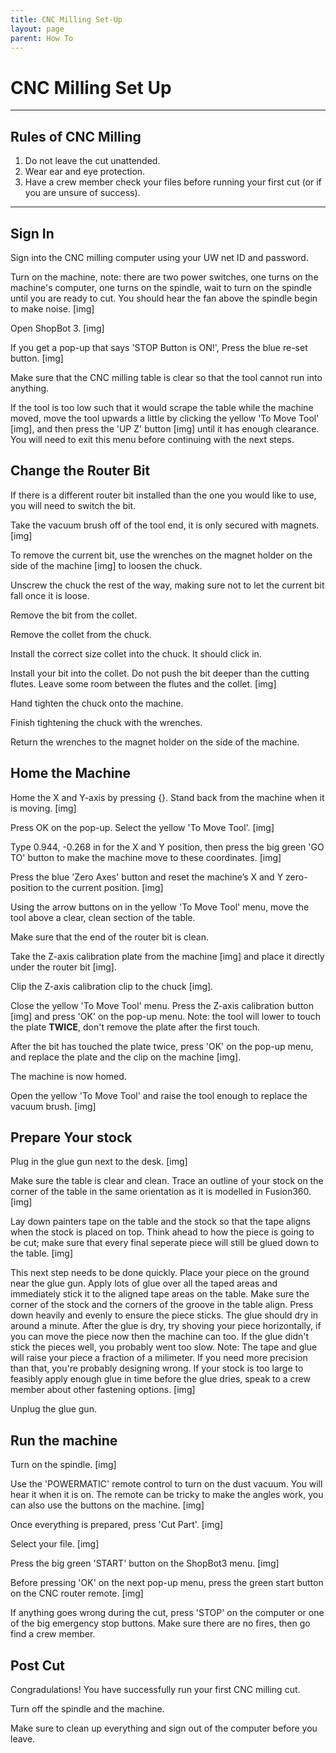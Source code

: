 ```yaml
---
title: CNC Milling Set-Up
layout: page
parent: How To
---
```


# CNC Milling Set Up

---

## Rules of CNC Milling

1. Do not leave the cut unattended. 
2. Wear ear and eye protection.
3. Have a crew member check your files before running your first cut (or if you are unsure of success).

---

## Sign In

Sign into the CNC milling computer using your UW net ID and password.

Turn on the machine, note: there are two power switches, one turns on the machine's computer, one turns on the spindle, wait to turn on the spindle until you are ready to cut. You should hear the fan above the spindle begin to make noise. [img]

Open ShopBot 3. [img]

If you get a pop-up that says 'STOP Button is ON!', Press the blue re-set button. [img]

Make sure that the CNC milling table is clear so that the tool cannot run into anything.

If the tool is too low such that it would scrape the table while the machine moved, move the tool upwards a little by clicking the yellow 'To Move Tool' [img], and then press the 'UP Z' button [img] until it has enough clearance. You will need to exit this menu before continuing with the next steps.

## Change the Router Bit

If there is a different router bit installed than the one you would like to use, you will need to switch the bit.

Take the vacuum brush off of the tool end, it is only secured with magnets. [img]

To remove the current bit, use the wrenches on the magnet holder on the side of the machine [img] to loosen the chuck. 

Unscrew the chuck the rest of the way, making sure not to let the current bit fall once it is loose.

Remove the bit from the collet.

Remove the collet from the chuck.

Install the correct size collet into the chuck. It should click in.

Install your bit into the collet. Do not push the bit deeper than the cutting flutes. Leave some room between the flutes and the collet. [img]

Hand tighten the chuck onto the machine.

Finish tightening the chuck with the wrenches.

Return the wrenches to the magnet holder on the side of the machine.

## Home the Machine

Home the X and Y-axis by pressing {}. Stand back from the machine when it is moving. [img]

Press OK on the pop-up. Select the yellow 'To Move Tool'. [img]

Type 0.944, -0.268 in for the X and Y position, then press the big green 'GO TO' button to make the machine move to these coordinates. [img]

Press the blue 'Zero Axes' button and reset the machine’s X and Y zero-position to the current position. [img]

Using the arrow buttons on in the yellow 'To Move Tool' menu, move the tool above a clear, clean section of the table.

Make sure that the end of the router bit is clean.

Take the Z-axis calibration plate from the machine [img] and place it directly under the router bit [img].

Clip the Z-axis calibration clip to the chuck [img].

Close the yellow 'To Move Tool' menu. Press the Z-axis calibration button [img] and press 'OK' on the pop-up menu. Note: the tool will lower to touch the plate **TWICE**, don't remove the plate after the first touch.

After the bit has touched the plate twice, press 'OK' on the pop-up menu, and replace the plate and the clip on the machine [img].

The machine is now homed.

Open the yellow 'To Move Tool' and raise the tool enough to replace the vacuum brush. [img]

## Prepare Your stock

Plug in the glue gun next to the desk. [img]

Make sure the table is clear and clean. Trace an outline of your stock on the corner of the table in the same orientation as it is modelled in Fusion360. [img]

Lay down painters tape on the table and the stock so that the tape aligns when the stock is placed on top. Think ahead to how the piece is going to be cut; make sure that every final seperate piece will still be glued down to the table. [img]

This next step needs to be done quickly. Place your piece on the ground near the glue gun. Apply lots of glue over all the taped areas and immediately stick it to the aligned tape areas on the table. Make sure the corner of the stock and the corners of the groove in the table align. Press down heavily and evenly to ensure the piece sticks. The glue should dry in around a minute. After the glue is dry, try shoving your piece horizontally, if you can move the piece now then the machine can too. If the glue didn't stick the pieces well, you probably went too slow. Note: The tape and glue will raise your piece a fraction of a milimeter. If you need more precision than that, you're probably designing wrong. If your stock is too large to feasibly apply enough glue in time before the glue dries, speak to a crew member about other fastening options. [img]

Unplug the glue gun. 

## Run the machine

Turn on the spindle. [img]

Use the 'POWERMATIC' remote control to turn on the dust vacuum. You will hear it when it is on. The remote can be tricky to make the angles work, you can also use the buttons on the machine. [img]

Once everything is prepared, press 'Cut Part'. [img] 

Select your file. [img]

Press the big green 'START' button on the ShopBot3 menu. [img]

Before pressing 'OK' on the next pop-up menu, press the green start button on the CNC router remote. [img]

If anything goes wrong during the cut, press 'STOP' on the computer or one of the big emergency stop buttons. Make sure there are no fires, then go find a crew member.

## Post Cut

Congradulations! You have successfully run your first CNC milling cut. 

Turn off the spindle and the machine.

Make sure to clean up everything and sign out of the computer before you leave.

